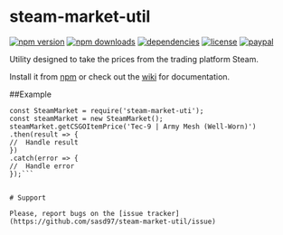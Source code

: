 # steam-market-util
[![npm version](https://img.shields.io/npm/v/steam-market-util.svg)](https://npmjs.com/package/steam-market-util)
[![npm downloads](https://img.shields.io/npm/dm/steam-market-util.svg)](https://npmjs.com/package/steam-market-util)
[![dependencies](https://david-dm.org/sasd97/steam-market-util.svg)](https://david-dm.org/sasd97/steam-market-util)
[![license](https://img.shields.io/npm/l/steam-market-util.svg)](https://github.com/sasd97/steam-market-util/blob/master/LICENSE)
[![paypal](https://img.shields.io/badge/paypal-donate-yellow.svg)](https://www.paypal.com/cgi-bin/webscr?cmd=_s-xclick&hosted_button_id=SMPD3698AZUZC)

Utility designed to take the prices from the trading platform Steam.

Install it from [npm](https://www.npmjs.com/package/steam-market-util) or check out the [wiki](https://github.com/sasd97/steam-market-util/wiki) for documentation.

##Example
```'use strict';
const SteamMarket = require('steam-market-uti');
const steamMarket = new SteamMarket();
steamMarket.getCSGOItemPrice('Tec-9 | Army Mesh (Well-Worn)')
.then(result => {
//	Handle result
})
.catch(error => {
//	Handle error
});```


# Support

Please, report bugs on the [issue tracker](https://github.com/sasd97/steam-market-util/issue)
